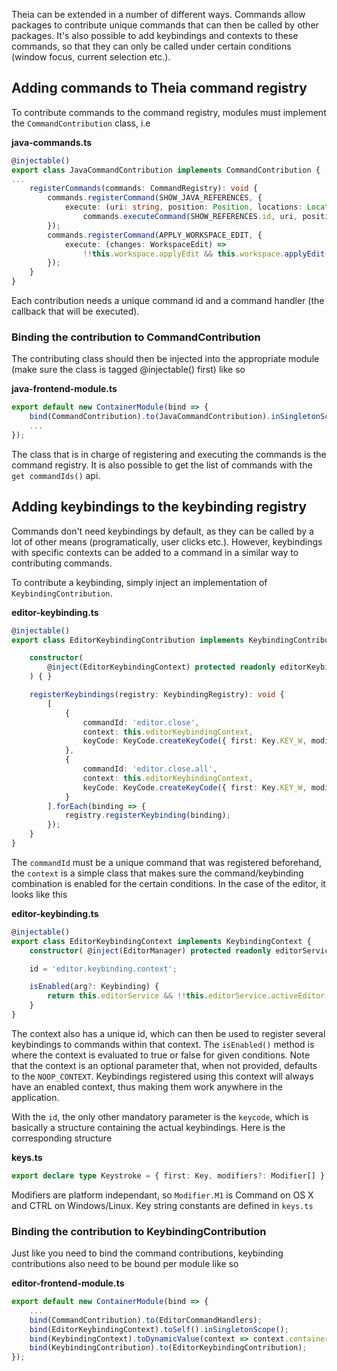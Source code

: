Theia can be extended in a number of different ways. Commands allow packages to contribute unique commands that can then be called by other packages. It's also possible to add keybindings and contexts to these commands, so that they can only be called under certain conditions (window focus, current selection etc.).

## Adding commands to Theia command registry

To contribute commands to the command registry, modules must implement the `CommandContribution` class, i.e 

**java-commands.ts**
```typescript
@injectable()
export class JavaCommandContribution implements CommandContribution {
...
    registerCommands(commands: CommandRegistry): void {
        commands.registerCommand(SHOW_JAVA_REFERENCES, {
            execute: (uri: string, position: Position, locations: Location[]) =>
                commands.executeCommand(SHOW_REFERENCES.id, uri, position, locations)
        });
        commands.registerCommand(APPLY_WORKSPACE_EDIT, {
            execute: (changes: WorkspaceEdit) =>
                !!this.workspace.applyEdit && this.workspace.applyEdit(changes)
        });
    }
}
```

Each contribution needs a unique command id and a command handler (the callback that will be executed).

### Binding the contribution to CommandContribution

The contributing class should then be injected into the appropriate module (make sure the class is tagged @injectable() first) like so

**java-frontend-module.ts**
```typescript
export default new ContainerModule(bind => {
    bind(CommandContribution).to(JavaCommandContribution).inSingletonScope();
    ...
});
```


The class that is in charge of registering and executing the commands is the command registry. It is also possible to get the list of commands with the `get commandIds()` api.

## Adding keybindings to the keybinding registry
Commands don't need keybindings by default, as they can be called by a lot of other means (programatically, user clicks etc.). However, keybindings with specific contexts can be added to a command in a similar way to contributing commands.

To contribute a keybinding, simply inject an implementation of `KeybindingContribution`.

**editor-keybinding.ts**
```typescript
@injectable()
export class EditorKeybindingContribution implements KeybindingContribution {

    constructor(
        @inject(EditorKeybindingContext) protected readonly editorKeybindingContext: EditorKeybindingContext
    ) { }

    registerKeybindings(registry: KeybindingRegistry): void {
        [
            {
                commandId: 'editor.close',
                context: this.editorKeybindingContext,
                keyCode: KeyCode.createKeyCode({ first: Key.KEY_W, modifiers: [Modifier.M3] })
            },
            {
                commandId: 'editor.close.all',
                context: this.editorKeybindingContext,
                keyCode: KeyCode.createKeyCode({ first: Key.KEY_W, modifiers: [Modifier.M2, Modifier.M3] })
            }
        ].forEach(binding => {
            registry.registerKeybinding(binding);
        });
    }
}
```

The `commandId` must be a unique command that was registered beforehand, the `context` is a simple class that makes sure the command/keybinding combination is enabled for the certain conditions. In the case of the editor, it looks like this

**editor-keybinding.ts**
```typescript
@injectable()
export class EditorKeybindingContext implements KeybindingContext {
    constructor( @inject(EditorManager) protected readonly editorService: EditorManager) { }

    id = 'editor.keybinding.context';

    isEnabled(arg?: Keybinding) {
        return this.editorService && !!this.editorService.activeEditor;
    }
}
```

The context also has a unique id, which can then be used to register several keybindings to commands within that context. The `isEnabled()` method is where the context is evaluated to true or false for given conditions. Note that the context is an optional parameter that, when not provided, defaults to the `NOOP_CONTEXT`. Keybindings registered using this context will always have an enabled context, thus making them work anywhere in the application.

With the `id`, the only other mandatory parameter is the `keycode`, which is basically a structure containing the actual keybindings. Here is the corresponding structure

**keys.ts**
```typescript
export declare type Keystroke = { first: Key, modifiers?: Modifier[] };
```
Modifiers are platform independant, so `Modifier.M1` is Command on OS X and CTRL on Windows/Linux. Key string constants are defined in `keys.ts` 

### Binding the contribution to KeybindingContribution

Just like you need to bind the command contributions, keybinding contributions also need to be bound per module like so

**editor-frontend-module.ts**
```typescript
export default new ContainerModule(bind => {
    ...
    bind(CommandContribution).to(EditorCommandHandlers);
    bind(EditorKeybindingContext).toSelf().inSingletonScope();
    bind(KeybindingContext).toDynamicValue(context => context.container.get(EditorKeybindingContext));
    bind(KeybindingContribution).to(EditorKeybindingContribution);
});

```

